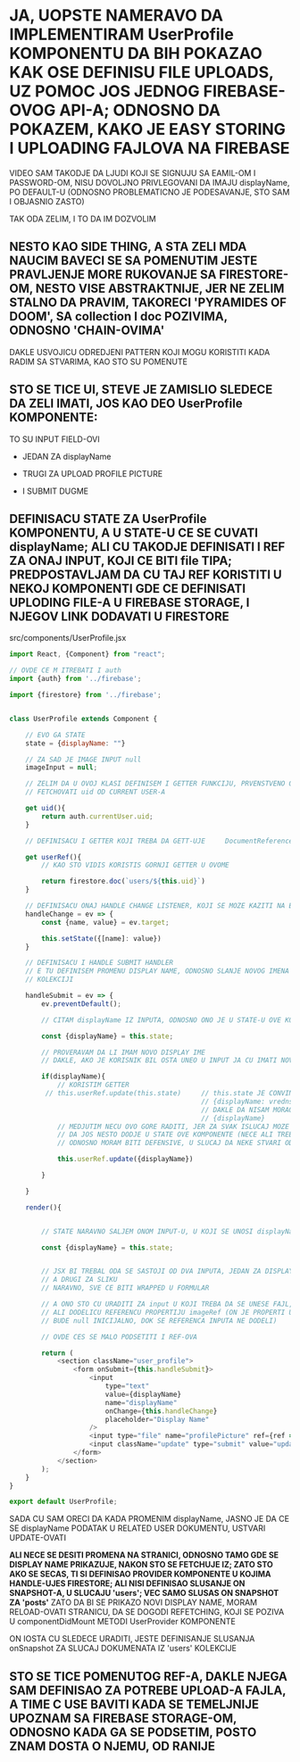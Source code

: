 # JA, UOPSTE NAMERAVO DA IMPLEMENTIRAM UserProfile KOMPONENTU DA BIH POKAZAO KAK OSE DEFINISU FILE UPLOADS, UZ POMOC JOS JEDNOG FIREBASE-OVOG API-A; ODNOSNO DA POKAZEM, KAKO JE EASY STORING I UPLOADING FAJLOVA NA FIREBASE

VIDEO SAM TAKODJE DA LJUDI KOJI SE SIGNUJU SA EAMIL-OM I PASSWORD-OM, NISU DOVOLJNO PRIVLEGOVANI DA IMAJU displayName, PO DEFAULT-U (ODNOSNO PROBLEMATICNO JE PODESAVANJE, STO SAM I OBJASNIO ZASTO)

TAK ODA ZELIM, I TO DA IM DOZVOLIM

## NESTO KAO SIDE THING, A STA ZELI MDA NAUCIM BAVECI SE SA POMENUTIM JESTE PRAVLJENJE MORE RUKOVANJE SA FIRESTORE-OM, NESTO VISE ABSTRAKTNIJE, JER NE ZELIM STALNO DA PRAVIM, TAKORECI 'PYRAMIDES OF DOOM', SA collection I doc POZIVIMA, ODNOSNO 'CHAIN-OVIMA'

DAKLE USVOJICU ODREDJENI PATTERN KOJI MOGU KORISTITI KADA RADIM SA STVARIMA, KAO STO SU POMENUTE

## STO SE TICE UI, STEVE JE ZAMISLIO SLEDECE DA ZELI IMATI, JOS KAO DEO UserProfile KOMPONENTE:

TO SU INPUT FIELD-OVI

- JEDAN ZA displayName

- TRUGI ZA UPLOAD PROFILE PICTURE

- I SUBMIT DUGME


## DEFINISACU STATE ZA UserProfile KOMPONENTU, A U STATE-U CE SE CUVATI displayName; ALI CU TAKODJE DEFINISATI I REF ZA ONAJ INPUT, KOJI CE BITI file TIPA; PREDPOSTAVLJAM DA CU TAJ REF KORISTITI U NEKOJ KOMPONENTI GDE CE DEFINISATI UPLODING FILE-A U FIREBASE STORAGE, I NJEGOV LINK DODAVATI U FIRESTORE

src/components/UserProfile.jsx

```javascript
import React, {Component} from "react";

// OVDE CE M ITREBATI I auth
import {auth} from '../firebase';

import {firestore} from '../firebase';


class UserProfile extends Component {

    // EVO GA STATE
    state = {displayName: ""}

    // ZA SAD JE IMAGE INPUT null
    imageInput = null;

    // ZELIM DA U OVOJ KLASI DEFINISEM I GETTER FUNKCIJU, PRVENSTVENO ONU FUKNCIJU KOJA CE
    // FETCHOVATI uid OD CURRENT USER-A

    get uid(){
        return auth.currentUser.uid;
    }

    // DEFINISACU I GETTER KOJI TREBA DA GETT-UJE     DocumentReference         INSTANCU

    get userRef(){
        // KAO STO VIDIS KORISTIS GORNJI GETTER U OVOME

        return firestore.doc(`users/${this.uid}`)
    }

    // DEFINISACU ONAJ HANDLE CHANGE LISTENER, KOJI SE MOZE KAZITI NA BILO KOJI INPUT
    handleChange = ev => {
        const {name, value} = ev.target;

        this.setState({[name]: value})
    }

    // DEFINISACU I HANDLE SUBMIT HANDLER
    // E TU DEFINISEM PROMENU DISPLAY NAME, ODNOSNO SLANJE NOVOG IMENA U DOKUMENT U 'users'
    // KOLEKCIJI

    handleSubmit = ev => {
        ev.preventDefault();

        // CITAM displayName IZ INPUTA, ODNOSNO ONO JE U STATE-U OVE KOMPONENTE

        const {displayName} = this.state;

        // PROVERAVAM DA LI IMAM NOVO DISPLAY IME
        // DAKLE, AKO JE KORISNIK BIL OSTA UNEO U INPUT JA CU IMATI NOVO IME

        if(displayName){
            // KORISTIM GETTER
         // this.userRef.update(this.state)     // this.state JE CONVINIENT POSTO SAM OVDE ZELO DA DEFINISEM 
                                                // {displayName: vrednsot}
                                                // DAKLE DA NISAM MORAO PISTAI {displayName: displayName} ILI 
                                                // {displayName}
            // MEDJUTIM NECU OVO GORE RADITI, JER ZA SVAK ISLUCAJ MOZE SE DESITI
            // DA JOS NESTO DODJE U STATE OVE KOMPONENTE (NECE ALI TREBA PAZITI)
            // ODNOSNO MORAM BITI DEFENSIVE, U SLUCAJ DA NEKE STVARI ODLUCI MDA PROMENIM KASNIJE

            this.userRef.update({displayName})

        }

    }

    render(){


        // STATE NARAVNO SALJEM ONOM INPUT-U, U KOJI SE UNOSI displayName

        const {displayName} = this.state;


        // JSX BI TREBAL ODA SE SASTOJI OD DVA INPUTA, JEDAN ZA DISPLAY NAME
        // A DRUGI ZA SLIKU
        // NARAVNO, SVE CE BITI WRAPPED U FORMULAR

        // A ONO STO CU URADITI ZA input U KOJI TREBA DA SE UNESE FAJL, JESTE DA CU KREIRATI REF
        // ALI DODELICU REFERENCU PROPERTIJU imageRef (ON JE PROPERTI UserProfile INSTANCE, KOJEG SAM ZADAO DA 
        // BUDE null INICIJALNO, DOK SE REFERENCA INPUTA NE DODELI)

        // OVDE CES SE MALO PODSETITI I REF-OVA

        return (
            <section className="user_profile">
                <form onSubmit={this.handleSubmit}>
                    <input
                        type="text"
                        value={displayName}
                        name="displayName"
                        onChange={this.handleChange}
                        placeholder="Display Name"
                    />
                    <input type="file" name="profilePicture" ref={ref => this.imageRef = ref}/>
                    <input className="update" type="submit" value="update"/>
                </form>
            </section>
        );
    }
}

export default UserProfile;
```

SADA CU SAM ORECI DA KADA PROMENIM displayName, JASNO JE DA CE SE displayName PODATAK U RELATED USER DOKUMENTU, USTVARI UPDATE-OVATI

**ALI NECE SE DESITI PROMENA NA STRANICI, ODNOSNO TAMO GDE SE DISPLAY NAME PRIKAZUJE, NAKON STO SE FETCHUJE IZ; ZATO STO AKO SE SECAS, TI SI DEFINISAO PROVIDER KOMPONENTE U KOJIMA HANDLE-UJES FIRESTORE; ALI NISI DEFINISAO SLUSANJE ON SNAPSHOT-A, U SLUCAJU 'users'; VEC SAMO SLUSAS ON SNAPSHOT ZA 'posts'** ZATO DA BI SE PRIKAZO NOVI DISPLAY NAME, MORAM RELOAD-OVATI STRANICU, DA SE DOGODI REFETCHING, KOJI SE POZIVA U componentDidMount METODI UserProvider KOMPONENTE

ON IOSTA CU SLEDECE URADITI, JESTE DEFINISANJE SLUSANJA onSnapshot ZA SLUCAJ DOKUMENATA IZ 'users' KOLEKCIJE

## STO SE TICE POMENUTOG REF-A, DAKLE NJEGA SAM DEFINISAO ZA POTREBE UPLOAD-A FAJLA, A TIME C USE BAVITI KADA SE TEMELJNIJE UPOZNAM SA FIREBASE STORAGE-OM, ODNOSNO KADA GA SE PODSETIM, POSTO ZNAM DOSTA O NJEMU, OD RANIJE
